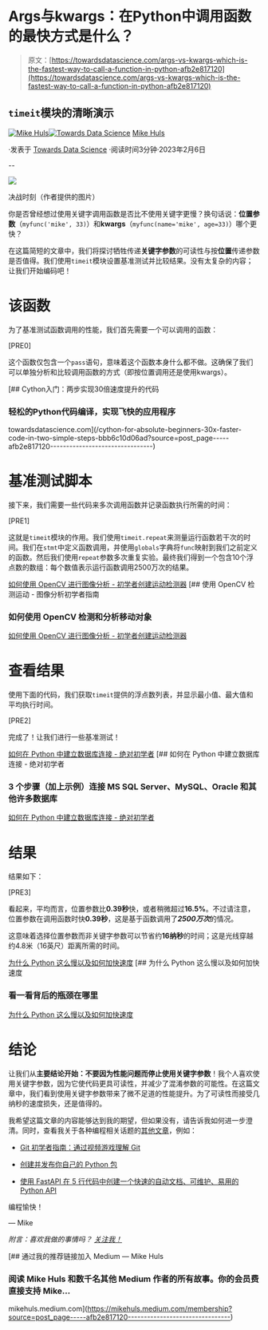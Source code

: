 # Args与kwargs：在Python中调用函数的最快方式是什么？

> 原文：[https://towardsdatascience.com/args-vs-kwargs-which-is-the-fastest-way-to-call-a-function-in-python-afb2e817120](https://towardsdatascience.com/args-vs-kwargs-which-is-the-fastest-way-to-call-a-function-in-python-afb2e817120)

## `timeit`模块的清晰演示

[](https://mikehuls.medium.com/?source=post_page-----afb2e817120--------------------------------)[![Mike Huls](../Images/8f9f55a0d25db00799c5d37383b7f5b6.png)](https://mikehuls.medium.com/?source=post_page-----afb2e817120--------------------------------)[](https://towardsdatascience.com/?source=post_page-----afb2e817120--------------------------------)[![Towards Data Science](../Images/a6ff2676ffcc0c7aad8aaf1d79379785.png)](https://towardsdatascience.com/?source=post_page-----afb2e817120--------------------------------) [Mike Huls](https://mikehuls.medium.com/?source=post_page-----afb2e817120--------------------------------)

·发表于 [Towards Data Science](https://towardsdatascience.com/?source=post_page-----afb2e817120--------------------------------) ·阅读时间3分钟·2023年2月6日

--

![](../Images/f6dccb8745eef8fdb949b1245807f318.png)

决战时刻（作者提供的图片）

你是否曾经想过使用关键字调用函数是否比不使用关键字更慢？换句话说：**位置参数**（`myfunc('mike', 33)`）和**kwargs**（`myfunc(name='mike', age=33)`）哪个更快？

在这篇简短的文章中，我们将探讨牺牲传递**关键字参数**的可读性与按**位置**传递参数是否值得。我们使用`timeit`模块设置基准测试并比较结果。没有太复杂的内容；让我们开始编码吧！

# 该函数

为了基准测试函数调用的性能，我们首先需要一个可以调用的函数：

[PRE0]

这个函数仅包含一个`pass`语句，意味着这个函数本身什么都不做。这确保了我们可以单独分析和比较调用函数的方式（即按位置调用还是使用kwargs）。

[](/cython-for-absolute-beginners-30x-faster-code-in-two-simple-steps-bbb6c10d06ad?source=post_page-----afb2e817120--------------------------------) [## Cython入门：两步实现30倍速度提升的代码

### 轻松的Python代码编译，实现飞快的应用程序

towardsdatascience.com](/cython-for-absolute-beginners-30x-faster-code-in-two-simple-steps-bbb6c10d06ad?source=post_page-----afb2e817120--------------------------------)

# 基准测试脚本

接下来，我们需要一些代码来多次调用函数并记录函数执行所需的时间：

[PRE1]

这就是`timeit`模块的作用。我们使用`timeit.repeat`来测量运行函数若干次的时间。我们在`stmt`中定义函数调用，并使用`globals`字典将`func`映射到我们之前定义的函数。然后我们使用`repeat`参数多次重复实验。最终我们得到一个包含10个浮点数的数组：每个数值表示运行函数调用2500万次的结果。

[如何使用 OpenCV 进行图像分析 - 初学者创建运动检测器](https://towardsdatascience.com/image-analysis-for-beginners-creating-a-motion-detector-with-opencv-4ca6faba4b42?source=post_page-----afb2e817120--------------------------------) [## 使用 OpenCV 检测运动 - 图像分析初学者指南

### 如何使用 OpenCV 检测和分析移动对象

[如何使用 OpenCV 进行图像分析 - 初学者创建运动检测器](https://towardsdatascience.com/image-analysis-for-beginners-creating-a-motion-detector-with-opencv-4ca6faba4b42?source=post_page-----afb2e817120--------------------------------)

# 查看结果

使用下面的代码，我们获取`timeit`提供的浮点数列表，并显示最小值、最大值和平均执行时间。

[PRE2]

完成了！让我们进行一些基准测试！

[如何在 Python 中建立数据库连接 - 绝对初学者](https://towardsdatascience.com/how-to-make-a-database-connection-in-python-for-absolute-beginners-e2bfd8e4e52?source=post_page-----afb2e817120--------------------------------) [## 如何在 Python 中建立数据库连接 - 绝对初学者

### 3 个步骤（加上示例）连接 MS SQL Server、MySQL、Oracle 和其他许多数据库

[如何在 Python 中建立数据库连接 - 绝对初学者](https://towardsdatascience.com/how-to-make-a-database-connection-in-python-for-absolute-beginners-e2bfd8e4e52?source=post_page-----afb2e817120--------------------------------)

# 结果

结果如下：

[PRE3]

看起来，平均而言，位置参数比**0.39秒**快，或者稍微超过**16.5%**。不过请注意，位置参数在调用函数时快**0.39秒**，这是基于函数调用了***2500万次***的情况。

这意味着选择位置参数而非关键字参数可以节省约**16纳秒**的时间；这是光线穿越约4.8米（16英尺）距离所需的时间。

[为什么 Python 这么慢以及如何加快速度](https://towardsdatascience.com/why-is-python-so-slow-and-how-to-speed-it-up-485b5a84154e?source=post_page-----afb2e817120--------------------------------) [## 为什么 Python 这么慢以及如何加快速度

### 看一看背后的瓶颈在哪里

[为什么 Python 这么慢以及如何加快速度](https://towardsdatascience.com/why-is-python-so-slow-and-how-to-speed-it-up-485b5a84154e?source=post_page-----afb2e817120--------------------------------)

# 结论

让我们从**主要结论开始：不要因为性能问题而停止使用关键字参数**！我个人喜欢使用关键字参数，因为它使代码更具可读性，并减少了混淆参数的可能性。在这篇文章中，我们看到使用关键字参数带来了微不足道的性能提升。为了可读性而接受几纳秒的速度损失，还是值得的。

我希望这篇文章的内容能够达到我的期望，但如果没有，请告诉我如何进一步澄清。同时，查看我关于各种编程相关话题的[其他文章](https://mikehuls.com/articles?tags=python)，例如：

+   [Git 初学者指南：通过视频游戏理解 Git](https://mikehuls.medium.com/git-for-absolute-beginners-understanding-git-with-the-help-of-a-video-game-88826054459a)

+   [创建并发布你自己的 Python 包](https://mikehuls.medium.com/create-and-publish-your-own-python-package-ea45bee41cdc)

+   [使用 FastAPI 在 5 行代码中创建一个快速的自动文档、可维护、易用的 Python API](https://mikehuls.medium.com/create-a-fast-auto-documented-maintainable-and-easy-to-use-python-api-in-5-lines-of-code-with-4e574c00f70e)

编程愉快！

— Mike

*附言：喜欢我做的事情吗？* [*关注我！*](https://mikehuls.medium.com/membership)

[](https://mikehuls.medium.com/membership?source=post_page-----afb2e817120--------------------------------) [## 通过我的推荐链接加入 Medium — Mike Huls

### 阅读 Mike Huls 和数千名其他 Medium 作者的所有故事。你的会员费直接支持 Mike…

mikehuls.medium.com](https://mikehuls.medium.com/membership?source=post_page-----afb2e817120--------------------------------)
